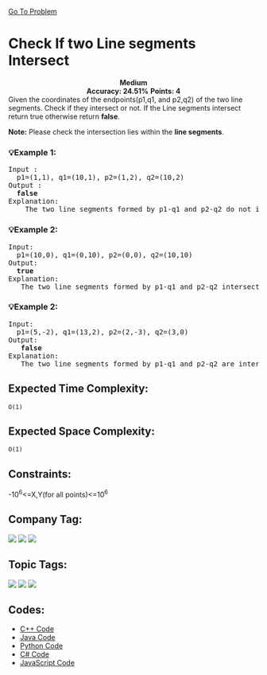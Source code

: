  [Go To Problem](https://www.geeksforgeeks.org/problems/check-if-two-line-segments-intersect0017/1)
# Check If two Line segments Intersect


<div align="center">
  <strong>Medium</strong>    
</div>
<div align="center">
       <strong>Accuracy: 24.51%</strong>    
               <strong>Points: 4</strong>
</div>
Given the coordinates of the endpoints(p1,q1, and p2,q2) of the two line segments. Check if they intersect or not. If the Line segments intersect return true otherwise return <strong>false</strong>.

**Note:** Please check the intersection lies within the <strong>line segments</strong>.

### 💡Example 1:
<pre>
Input :
  p1=(1,1), q1=(10,1), p2=(1,2), q2=(10,2)
Output :
  <strong>false</strong>
Explanation:
    The two line segments formed by p1-q1 and p2-q2 do not intersect.
</pre>

### 💡Example 2:

<pre>
Input:
  p1=(10,0), q1=(0,10), p2=(0,0), q2=(10,10)
Output: 
  <strong>true</strong>
Explanation: 
   The two line segments formed by p1-q1 and p2-q2 intersect.
</pre>

### 💡Example 2:

<pre>
Input:
  p1=(5,-2), q1=(13,2), p2=(2,-3), q2=(3,0)
Output: 
   <strong>false</strong>
Explanation: 
   The two line segments formed by p1-q1 and p2-q2 are intersecting beyond endpoints, so it is not considerable.
</pre>

## Expected Time Complexity:
 ```O(1)```
## Expected Space Complexity: 
```O(1)```

## Constraints: 
-10<sup>6</sup><=X,Y(for all points)<=10<sup>6</sup>


## Company Tag: 
<p align="left">
<a href="https://www.geeksforgeeks.org/explore/?company[]=Snapdeal"><img src="https://img.shields.io/badge/Snapdeal-10000?style=for-the-badge&logo=Snapdeal&logoColor=FFFFFF&labelColor=D88913&color=2A79D7"/></a>
<a href="https://www.geeksforgeeks.org/explore/?company[]=Adobe"><img src="https://img.shields.io/badge/Adobe-10000?style=for-the-badge&logo=Adobe&logoColor=FFFFFF&labelColor=C40C0C&color=C40C0C"/></a>
<a href="https://www.geeksforgeeks.org/explore/?company[]=Zomato"><img src="https://img.shields.io/badge/Zomato-10000?style=for-the-badge&logo=Zomato&logoColor=FFFFFF&labelColor=D1BB9E&color=D1BB9E"/></a>
</p>



## Topic Tags:
<p align="left">
<a href="https://www.geeksforgeeks.org/explore/?category[]=Mathematical"><img src="https://img.shields.io/badge/Mathematical-100000?style=flat&logo=https://www.geeksforgeeks.org/explore/?category[]=Mathematical&logoColor=F7F7F7&labelcolor=2A79D7&color=D1BB9E" /></a>
<a href="https://www.geeksforgeeks.org/explore/?category[]=Geometric"><img src="https://img.shields.io/badge/Geometric-100000?style=flat&logo=Geometric&logoColor=FFFFFF&labelColor=FC4100&color=FC4100"/></a>
<a href="https://www.geeksforgeeks.org/explore/?category[]=Algorithms"><img src="https://img.shields.io/badge/Algorithms-100000?style=flat&logo=Algorithms&logoColor=F7F7F7&labelcolor=2A79D7&color=2A79D7" /></a>


## Codes:

 - [C++ Code](https://github.com/HackResist/GeeksForGeeks-POTD/blob/main/June/17-06-2024/Check%20If%20two%20Line%20segments%20Intersect.cpp) 
 - [Java Code](https://github.com/HackResist/GeeksForGeeks-POTD/blob/main/June/17-06-2024/Check%20If%20two%20Line%20segments%20Intersect.java)
 - [Python Code](https://github.com/HackResist/GeeksForGeeks-POTD/blob/main/June/17-06-2024/Check%20If%20two%20Line%20segments%20Intersect.py)
 - [C# Code](https://github.com/HackResist/GeeksForGeeks-POTD/blob/main/June/17-06-2024/Check%20If%20two%20Line%20segments%20Intersect.cs)
 - [JavaScript Code](https://github.com/HackResist/GeeksForGeeks-POTD/blob/main/June/17-06-2024/Check%20If%20two%20Line%20segments%20Intersect.js)
